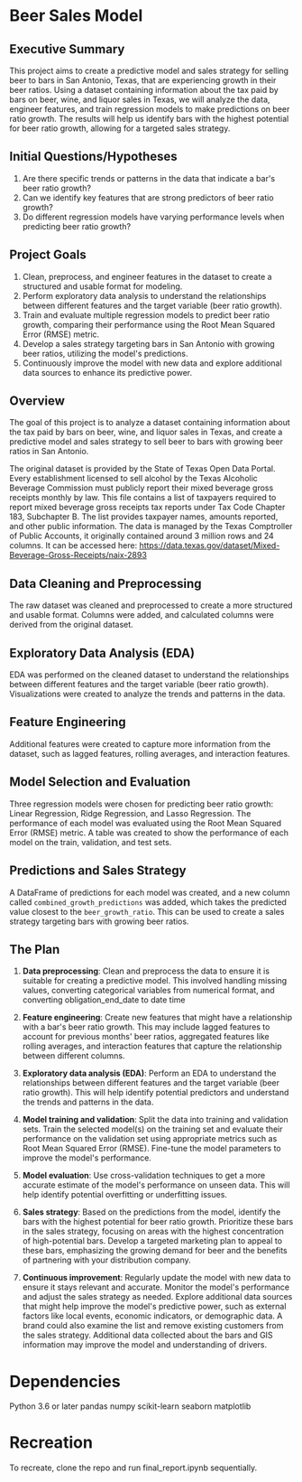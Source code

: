 # Beer Sales Model

## Executive Summary

This project aims to create a predictive model and sales strategy for selling beer to bars in San Antonio, Texas, that are experiencing growth in their beer ratios. Using a dataset containing information about the tax paid by bars on beer, wine, and liquor sales in Texas, we will analyze the data, engineer features, and train regression models to make predictions on beer ratio growth. The results will help us identify bars with the highest potential for beer ratio growth, allowing for a targeted sales strategy.

## Initial Questions/Hypotheses

1. Are there specific trends or patterns in the data that indicate a bar's beer ratio growth?
2. Can we identify key features that are strong predictors of beer ratio growth?
3. Do different regression models have varying performance levels when predicting beer ratio growth?

## Project Goals

1. Clean, preprocess, and engineer features in the dataset to create a structured and usable format for modeling.
2. Perform exploratory data analysis to understand the relationships between different features and the target variable (beer ratio growth).
3. Train and evaluate multiple regression models to predict beer ratio growth, comparing their performance using the Root Mean Squared Error (RMSE) metric.
4. Develop a sales strategy targeting bars in San Antonio with growing beer ratios, utilizing the model's predictions.
5. Continuously improve the model with new data and explore additional data sources to enhance its predictive power.

## Overview

The goal of this project is to analyze a dataset containing information about the tax paid by bars on beer, wine, and liquor sales in Texas, and create a predictive model and sales strategy to sell beer to bars with growing beer ratios in San Antonio.

The original dataset is provided by the State of Texas Open Data Portal. Every establishment licensed to sell alcohol by the Texas Alcoholic Beverage Commission must publicly report their mixed beverage gross receipts monthly by law. This file contains a list of taxpayers required to report mixed beverage gross receipts tax reports under Tax Code Chapter 183, Subchapter B. The list provides taxpayer names, amounts reported, and other public information. The data is managed by the Texas Comptroller of Public Accounts, it originally contained around 3 million rows and 24 columns. It can be accessed here: https://data.texas.gov/dataset/Mixed-Beverage-Gross-Receipts/naix-2893

## Data Cleaning and Preprocessing

The raw dataset was cleaned and preprocessed to create a more structured and usable format. Columns were added, and calculated columns were derived from the original dataset.

## Exploratory Data Analysis (EDA)

EDA was performed on the cleaned dataset to understand the relationships between different features and the target variable (beer ratio growth). Visualizations were created to analyze the trends and patterns in the data.

## Feature Engineering

Additional features were created to capture more information from the dataset, such as lagged features, rolling averages, and interaction features.

## Model Selection and Evaluation

Three regression models were chosen for predicting beer ratio growth: Linear Regression, Ridge Regression, and Lasso Regression. The performance of each model was evaluated using the Root Mean Squared Error (RMSE) metric. A table was created to show the performance of each model on the train, validation, and test sets.

## Predictions and Sales Strategy

A DataFrame of predictions for each model was created, and a new column called `combined_growth_predictions` was added, which takes the predicted value closest to the `beer_growth_ratio`. This can be used to create a sales strategy targeting bars with growing beer ratios.

## The Plan 

1. **Data preprocessing**: Clean and preprocess the data to ensure it is suitable for creating a predictive model.  This involved handling missing values, converting categorical variables from numerical format, and converting obligation_end_date to date time

2. **Feature engineering**: Create new features that might have a relationship with a bar's beer ratio growth. This may include lagged features to account for previous months' beer ratios, aggregated features like rolling averages, and interaction features that capture the relationship between different columns.

3. **Exploratory data analysis (EDA)**: Perform an EDA to understand the relationships between different features and the target variable (beer ratio growth). This will help identify potential predictors and understand the trends and patterns in the data.

4. **Model training and validation**: Split the data into training and validation sets. Train the selected model(s) on the training set and evaluate their performance on the validation set using appropriate metrics such as Root Mean Squared Error (RMSE). Fine-tune the model parameters to improve the model's performance.

5. **Model evaluation**: Use cross-validation techniques to get a more accurate estimate of the model's performance on unseen data. This will help identify potential overfitting or underfitting issues.

6. **Sales strategy**: Based on the predictions from the model, identify the bars with the highest potential for beer ratio growth. Prioritize these bars in the sales strategy, focusing on areas with the highest concentration of high-potential bars. Develop a targeted marketing plan to appeal to these bars, emphasizing the growing demand for beer and the benefits of partnering with your distribution company.

7. **Continuous improvement**: Regularly update the model with new data to ensure it stays relevant and accurate. Monitor the model's performance and adjust the sales strategy as needed. Explore additional data sources that might help improve the model's predictive power, such as external factors like local events, economic indicators, or demographic data. A brand could also examine the list and remove existing customers from the sales strategy. Additional data collected about the bars and GIS information may improve the model and understanding of drivers.

# Dependencies

Python 3.6 or later
pandas
numpy
scikit-learn
seaborn
matplotlib

# Recreation

To recreate, clone the repo and run final_report.ipynb sequentially.